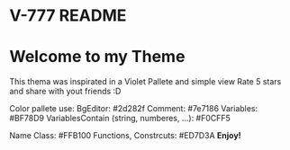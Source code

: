 # V-777 README

# Welcome to my Theme

This thema was inspirated in a Violet Pallete and simple view
Rate 5 stars and share with yout friends :D

Color pallete use:
BgEditor: #2d282f
Comment: #7e7186
Variables: #BF78D9
VariablesContain (string, numberes, ...): #F0CFF5

Name Class: #FFB100
Functions, Constrcuts: #ED7D3A
**Enjoy!**
